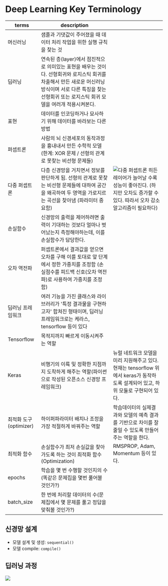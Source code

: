 # Deep Learning Key Terminology

|terms|description||
|---|---|---|
|머신러닝|샘플과 기댓값이 주어졌을 때 데이터 처리 작업을 위한 실행 규칙을 찾는 것|
|딥러닝|연속된 층(layer)에서 점진적으로 의미있는 표현을 배우는 것이다. 선형회귀와 로지스틱 회귀를 차출해서 만든 새로운 머신러닝 방식이며 서로 다른 특징을 찾는 선형회귀 또는 로지스틱 회귀 모델을 여러개 적용시켜본다.|
|표현|데이터를 인코딩하거나 묘사하기 위해 데이터를 바라보는 다른 방법|
|퍼셉트론|사람의 뇌 신경세포의 동작과정을 흉내내서 만든 수학적 모델 (한계: XOR 문제 / 선형의 관계로 못찾는 비선형 문제들)|
|다중 퍼셉트론|다층 신경망을 거치면서 정보를 판단하게 됨. 선형의 관계로 못찾는 비선형 문제들에 대하여 공간을 왜곡하여 두 영역을 가로지르는 곡선을 찾아냄 (파라미터 중요함)|![다중 퍼셉트론](https://buomsoo-kim.github.io/data/images/2018-04-21/1.jpeg) 히든 레이어가 늘어날 수록 성능이 좋아진다. (하지만 오차도 증가할 수 있다. 따라서 오차 감소 알고리즘이 필요하다)
|손실함수|신경망의 출력을 제어하려면 출력이 기대하는 것보다 얼마나 벗어났는지 측정해야하는데, 이를 손실함수가 담당한다.|
|오차 역전파|퍼셉트론에서 결과값을 얻으면 오차를 구해 이를 토대로 앞 단계에서 정한 가중치를 조정함 (손실점수를 피드백 신호(오차 역전파)로 사용하여 가중치를 조정함)|
|딥러닝 프레임워크|여러 기능을 가진 클래스와 라이브러리가 '특정 결과물을 구현하고자' 합쳐진 형태이며, 딥러닝 프레임워크로는 케라스, tensorflow 등이 있다|
|Tensorflow|목적지까지 빠르게 이동시켜주는 역할|
|Keras|비행기의 이륙 및 정확한 지점까지 도착하게 해주는 역할(파이썬으로 작성된 오픈소스 신경망 프레임워크)|뉴럴 네트워크 모델을 미리 지원해주고 있다. 현재는 tensorflow 위에서 keras가 동작하도록 설계되어 있고, 하위 모듈로 구현되어 있다.|
|최적화 도구(optimizer)|하이퍼파라미터 배치나 조정을 가장 적절하게 바꿔주는 역할|학습데이터의 실제결과와 모델의 예측 결과를 기반으로 차이를 잘 줄일 수 있도록 만들어 주는 역할을 한다.|
|최적화 함수|손실함수가 최저 손실값을 찾아가도록 하는 것이 최적화 함수(Optimization)|RMSPROP, Adam, Momentum 등이 있다.|
|epochs|학습을 몇 번 수행할 것인지의 수(똑같은 문제집을 몇번 풀어볼 것인가?)|
|batch_size|한 번에 처리할 데이터의 수(문제집에서 몇 문제를 풀고 정답을 맞춰볼 것인가?)|

## 신경망 설계
- 모델 설계 및 생성: `sequential()`
- 모델 compile: `compile()`

## 딥러닝 과정
![](https://thebook.io/img/080289/026.jpg)